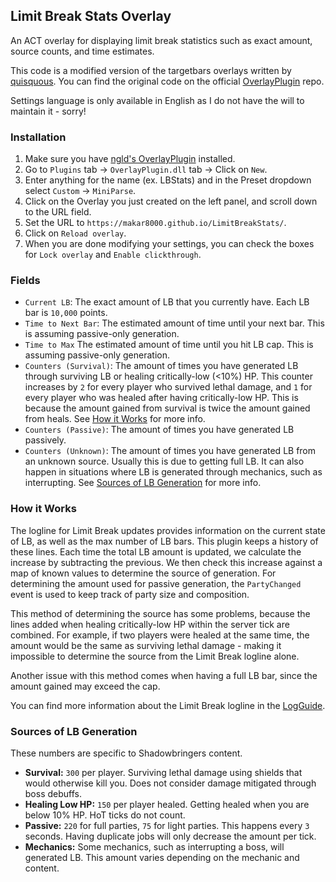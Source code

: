 ## Limit Break Stats Overlay

An ACT overlay for displaying limit break statistics such as exact amount, source counts, and time estimates.

This code is a modified version of the targetbars overlays written by [quisquous](https://github.com/quisquous). You can find the original code on the official [OverlayPlugin](https://github.com/ngld/OverlayPlugin) repo. 

Settings language is only available in English as I do not have the will to maintain it - sorry!

### Installation

1. Make sure you have [ngld's OverlayPlugin](https://gist.github.com/ngld/e2217563bbbe1750c0917217f136687d#how-do-i-install-overlayplugin-or-cactbot) installed.
2. Go to `Plugins` tab -> `OverlayPlugin.dll` tab -> Click on `New`.
3. Enter anything for the name (ex. LBStats) and in the Preset dropdown select `Custom` -> `MiniParse`.
4. Click on the Overlay you just created on the left panel, and scroll down to the URL field.
5. Set the URL to `https://makar8000.github.io/LimitBreakStats/`.
6. Click on `Reload overlay`.
7. When you are done modifying your settings, you can check the boxes for `Lock overlay` and `Enable clickthrough`.


### Fields

* `Current LB`: The exact amount of LB that you currently have. Each LB bar is `10,000` points.
* `Time to Next Bar`: The estimated amount of time until your next bar. This is assuming passive-only generation.
* `Time to Max` The estimated amount of time until you hit LB cap. This is assuming passive-only generation.
* `Counters (Survival)`: The amount of times you have generated LB through surviving LB or healing critically-low (<10%) HP. This counter increases by `2` for every player who survived lethal damage, and `1` for every player who was healed after having critically-low HP. This is because the amount gained from survival is twice the amount gained from heals. See [How it Works](https://github.com/Makar8000/LimitBreakStats#how-it-works) for more info.
* `Counters (Passive)`: The amount of times you have generated LB passively.
* `Counters (Unknown)`: The amount of times you have generated LB from an unknown source. Usually this is due to getting full LB. It can also happen in situations where LB is generated through mechanics, such as interrupting. See [Sources of LB Generation](https://github.com/Makar8000/LimitBreakStats#sources-of-lb-generation) for more info.


### How it Works

The logline for Limit Break updates provides information on the current state of LB, as well as the max number of LB bars. This plugin keeps a history of these lines. Each time the total LB amount is updated, we calculate the increase by subtracting the previous. We then check this increase against a map of known values to determine the source of generation. For determining the amount used for passive generation, the `PartyChanged` event is used to keep track of party size and composition.  

This method of determining the source has some problems, because the lines added when healing critically-low HP within the server tick are combined. For example, if two players were healed at the same time, the amount would be the same as surviving lethal damage - making it impossible to determine the source from the Limit Break logline alone. 

Another issue with this method comes when having a full LB bar, since the amount gained may exceed the cap.

You can find more information about the Limit Break logline in the [LogGuide](https://github.com/quisquous/cactbot/blob/main/docs/LogGuide.md#24-limitbreak).

### Sources of LB Generation

These numbers are specific to Shadowbringers content. 
* **Survival:** `300` per player. Surviving lethal damage using shields that would otherwise kill you. Does not consider damage mitigated through boss debuffs.
* **Healing Low HP:** `150` per player healed. Getting healed when you are below 10% HP. HoT ticks do not count. 
* **Passive:** `220` for full parties, `75` for light parties. This happens every `3` seconds. Having duplicate jobs will only decrease the amount per tick.
* **Mechanics:** Some mechanics, such as interrupting a boss, will generated LB. This amount varies depending on the mechanic and content.
